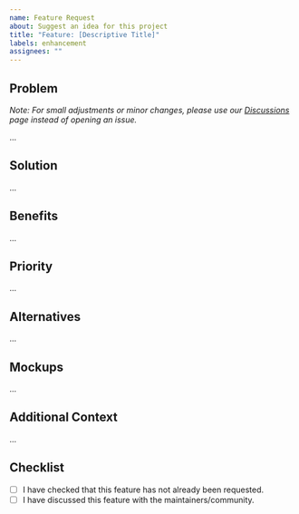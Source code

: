 ```yaml
---
name: Feature Request
about: Suggest an idea for this project
title: "Feature: [Descriptive Title]"
labels: enhancement
assignees: ""
---
```


## Problem

<!-- Is your feature request related to a problem? Please describe. -->

_Note: For small adjustments or minor changes, please use our [Discussions][discussions] page instead of opening an issue._

...

## Solution

<!-- A clear and concise description of what you want to happen. -->

...

## Benefits

<!-- Describe the benefits this feature would bring. Who will benefit from it? -->

...

## Priority

<!-- Suggest a priority or urgency for this feature. -->

...

## Alternatives

<!-- Describe any alternative solutions or features you've considered. -->

...

## Mockups

<!-- If applicable, add diagrams or mockups to help explain your feature. -->

...

## Additional Context

<!-- Add any other context or screenshots about the feature request here. -->

...

## Checklist

- [ ] I have checked that this feature has not already been requested.
- [ ] I have discussed this feature with the maintainers/community.

[discussions]: https://github.com/jekwwer/common-docs/discussions
